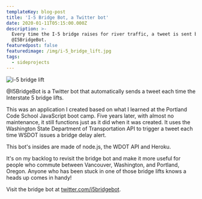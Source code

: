 ```yaml
---
templateKey: blog-post
title: 'I-5 Bridge Bot, a Twitter bot'
date: 2020-01-11T05:15:00.000Z
description: >-
  Every time the I-5 bridge raises for river traffic, a tweet is sent by
  @I5BridgeBot.
featuredpost: false
featuredimage: /img/i-5_bridge_lift.jpg
tags:
  - sideprojects
---
```

![i-5 bridge lift](/img/i-5_bridge_lift.jpg "Interstate 5 Bridge")

@I5BridgeBot is a Twitter bot that automatically sends a tweet each time the Interstate 5 bridge lifts.

This was an application I created based on what I learned at the Portland Code School JavaScript boot camp. Five years later, with almost no maintenance, it still functions just as it did when it was created. It uses the Washington State Department of Transportation API to trigger a tweet each time WSDOT issues a bridge delay alert.

This bot's insides are made of node.js, the WDOT API and Heroku.

It's on my backlog to revisit the bridge bot and make it more useful for people who commute between Vancouver, Washington, and Portland, Oregon. Anyone who has been stuck in one of those bridge lifts knows a heads up comes in handy!

Visit the bridge bot at [twitter.com/i5bridgebot](https://twitter.com/i5bridgebot).
